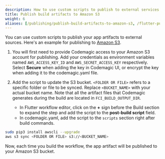```yaml
---
description: How to use custom scripts to publish to external services
title: Publish build artifacts to Amazon S3
weight: 6
aliases: [/publishing/publish-build-artifacts-to-amazon-s3, /flutter-publishing/publish-build-artifacts-to-amazon-s3]
---
```


You can use custom scripts to publish your app artifacts to external sources. Here's an example for publishing to [Amazon S3](https://aws.amazon.com/s3/).

1.  You will first need to provide Codemagic access to your Amazon S3 account for publishing. Add your credentials as environment variables named `AWS_ACCESS_KEY_ID` and `AWS_SECRET_ACCESS_KEY` respectively. Select **Secure** when adding the key in Codemagic UI, or encrypt the key when adding it to the codemagic.yaml file.
2.  Add the script to update the S3 bucket. `<FOLDER OR FILE>` refers to a specific folder or file to be synced. Replace `<BUCKET_NAME>` with your actual bucket name. Note that all the artifact files that Codemagic generates during the build are located in `FCI_BUILD_OUTPUT_DIR`.
    
    * In Flutter workflow editor, click on the **+** sign before the Build section to expand the step and add the script to the **post-build script** field.
    * In codemagic.yaml, add the script to the `scripts` section right after build commands.

```bash
sudo pip3 install awscli --upgrade
aws s3 sync <FOLDER OR FILE> s3://<BUCKET_NAME>
```

Now, each time you build the workflow, the app artifact will be published to your Amazon S3 bucket.
